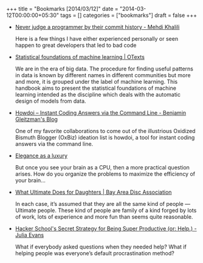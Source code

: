 +++
title = "Bookmarks [2014/03/12]"
date = "2014-03-12T00:00:00+05:30"
tags = []
categories = ["bookmarks"]
draft = false
+++

-   [Never judge a programmer by their commit history - Mehdi Khalili](http://www.mehdi-khalili.com/never-judge-a-programmer-by-their-commit-history#.UwiURItePPo.hackernews)

    Here is a few things I have either experienced personally or seen
    happen to great developers that led to bad code

-   [Statistical foundations of machine learning | OTexts](https://www.otexts.org/book/sfml)

    We are in the era of big data. The procedure for finding useful
    patterns in data is known by different names in different
    communities but more and more, it is grouped under the label of
    machine learning. This handbook aims to present the statistical
    foundations of machine learning intended as the discipline which
    deals with the automatic design of models from data.

-   [Howdoi – Instant Coding Answers via the Command Line - Benjamin Gleitzman's Blog](http://blog.gleitzman.com/post/43330157197/howdoi-instant-coding-answers-via-the-command-line)

    One of my favorite collaborations to come out of the illustrious
    Oxidized Bismuth Blogger (OxBiz) ideation list is howdoi, a tool for
    instant coding answers via the command line.

-   [Elegance as a luxury](http://lemire.me/blog/archives/2014/03/10/elegance-as-a-luxury/)

    But once you see your brain as a CPU, then a more practical question
    arises. How do you organize the problems to maximize the efficiency
    of your brain…

-   [What Ultimate Does for Daughters | Bay Area Disc Association](http://blog.bayareadisc.org/2013/10/30/what-ultimate-does-for-daughters/)

    In each case, it’s assumed that they are all the same kind of people
    — Ultimate people. These kind of people are family of a kind forged
    by lots of work, lots of experience and more fun than seems quite
    reasonable.

-   [Hacker School's Secret Strategy for Being Super Productive (or: Help.) - Julia Evans](http://jvns.ca/blog/2014/03/10/help/)

    What if everybody asked questions when they needed help? What if
    helping people was everyone’s default procrastination method?
